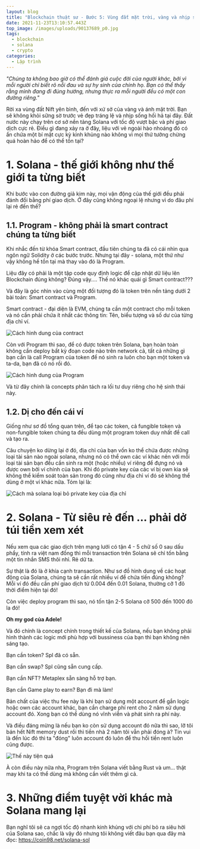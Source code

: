 ```yaml
---
layout: blog
title: "Blockchain thuật sư - Bước 5: Vùng đất mặt trời, vàng và nhịp sống hối hả"
date: 2021-11-23T13:10:57.443Z
top_image: /images/uploads/90137689_p0.jpg
tags:
  - blockchain
  - solana
  - crypto
categories:
  - Lập trình
---
```

*"Chúng ta không bao giờ có thể đánh giá cuộc đời của người khác, bởi vì mỗi người chỉ biết rõ nỗi đau và sự hy sinh của chính họ. Bạn có thể thấy rằng mình đang đi đúng hướng, nhưng thực ra mỗi người đều có một con đường riêng."*

Rời xa vùng đất Nift yên bình, đến với xứ sở của vàng và ánh mặt trời. Bạn sẽ không khỏi sững sờ trước vẻ đẹp tráng lệ và nhịp sống hối hả tại đây. Đất nước này chạy trên cơ sở nền tảng Solana với tốc độ vượt bậc và phí giao dịch cực rẻ. Điều gì đang xảy ra ở đây, liệu với vẻ ngoài hào nhoáng đó có ẩn chứa một bí mật cực kỳ kinh khủng nào không vì mọi thứ tưởng chừng quá hoàn hảo để có thể tồn tại?

<!-- more -->

# 1. Solana - thế giới không như thế giới ta từng biết

Khi bước vào con đường giả kim này, mọi vận động của thế giới đều phải đánh đổi bằng phí giao dịch. Ở đây cũng không ngoại lệ nhưng vì do đâu phí lại rẻ đến thế?

## 1.1. Program - không phải là smart contract chúng ta từng biết

Khi nhắc đến từ khóa Smart contract, đầu tiên chúng ta đã có cái nhìn qua ngôn ngữ Solidity ở các bước trước. Nhưng tại đây - solana, một thứ như vậy không hề tồn tại mà thay vào đó là Program.

Liệu đây có phải là một tập code quy định logic để cập nhật dữ liệu lên Blockchain đúng không? Đúng vậy.... Thế nó khác quái gì Smart contract???

Và đây là góc nhìn vào cùng một đối tượng đó là token trên nền tảng dưới 2 bài toán: Smart contract và Program.

Smart contract - đại diện là EVM, chúng ta cần một contract cho mỗi token và nó cần phải chứa ít nhất các thông tin: Tên, biểu tượng và số dư của từng địa chỉ ví.

![Cách hình dung của contract](/images/uploads/token.drawio.png "Cách hình dung của contract")

Còn với Program thì sao, để có được token trên Solana, bạn hoàn toàn không cần deploy bất kỳ đoạn code nào trên network cả, tất cả những gì bạn cần là call Program của token để nó sinh ra luôn cho bạn một token và ta-da, bạn đã có nó rồi đó.

![Cách hình dung của Program](/images/uploads/token.drawio-1.png "Cách hình dung của Program")

Và từ đây chính là concepts phân tách ra lối tư duy riêng cho hệ sinh thái này.

## 1.2. Dị cho đến cái ví

Giống như sơ đồ tổng quan trên, để tạo các token, cả fungible token và non-fungible token chúng ta đều dùng một program token duy nhất để call và tạo ra. 

Câu chuyện ko dừng lại ở đó, địa chỉ của bạn vốn ko thể chứa được những loại tài sản nào ngoài solana, nhưng nó có thể own các ví khác nên với mỗi loại tài sản bạn đều cần sinh ra một (hoặc nhiều) ví riêng để đựng nó và được own bởi ví chính của bạn. Khi đó private key của các ví bị own kia sẽ không thể kiểm soát toàn sản trong đó cũng như địa chỉ ví đó sẽ không thể dùng ở một ví khác nữa. Tóm lại là:

![Cách mà solana loại bỏ private key của địa chỉ](https://paulx.dev/assets/img/this_is_pda.8b81f953.jpg "Cách mà solana loại bỏ private key của địa chỉ")

# 2. Solana - Từ siêu rẻ đến ... phải dở túi tiền xem xét

Nếu xem qua các giao dịch trên mạng lưới có tận 4 - 5 chữ số 0 sau dấu phẩy, tính ra việt nam đồng thì mỗi transaction trên Solana sẽ chỉ tốn bằng một tin nhắn SMS thôi nhỉ. Rẻ dữ ta.

Sự thật là đó là ở khía cạnh transaction. Như sơ đồ hình dung về các hoạt động của Solana, chúng ta sẽ cần rất nhiều ví để chứa tiền đúng không? Mỗi ví đó đều cần phí giao dịch từ 0.004 đến 0.01 Solana, thường cỡ 1 đô thời điểm hiện tại đó!

Còn việc deploy program thì sao, nó tốn tận 2-5 Solana cỡ 500 đến 1000 đô la đó!

**Oh my god của Adele!**

Và đó chính là concept chính trong thiết kế của Solana, nếu bạn không phải hình thành các logic mới phù hợp với bussiness của bạn thì bạn không nên sáng tạo.

Bạn cần token? Spl đã có sẵn.

Bạn cần swap? Spl cũng sẵn cung cấp.

Bạn cần NFT? Metaplex sẵn sàng hỗ trợ bạn.

Bạn cần Game play to earn? Bạn đi mà làm!

Bản chất của việc thu fee này là khi bạn sử dụng một account để gắn logic hoặc own các account khác, bạn cần charge phí rent cho 2 năm sử dụng account đó. Xong bạn có thể dùng nó vĩnh viễn và phát sinh ra phí này.

Và điều đáng mừng là nếu bạn ko còn sử dụng account đó nữa thì sao, lỡ tôi bán hết Nift memory dust rồi thì tiền nhà 2 năm tôi vẫn phải đóng à? Tin vui là đến lúc đó thì ta "đóng" luôn account đó luôn để thu hồi tiền rent luôn cũng được.

![Thế này tiện quá](https://img-9gag-fun.9cache.com/photo/a8EKQ31_460s.jpg "Thế này tiện quá")

À còn điều này nữa nha, Program trên Solana viết bằng Rust và um... thật may khi ta có thể dùng mà không cần viết thêm gì cả.

# 3. Những điểm tuyệt vời khác mà Solana mang lại

Bạn nghĩ tôi sẽ ca ngợi tốc độ nhanh kinh khủng với chi phí bỏ ra siêu hời của Solana sao, chắc là vậy đó nhưng tôi không viết đâu bạn qua đây mà đọc: https://coin98.net/solana-sol